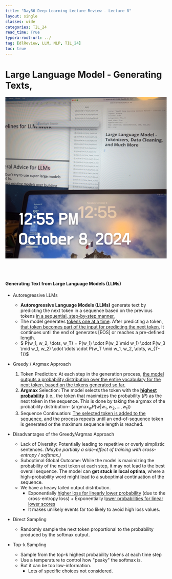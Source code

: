 ```yaml
---
title: "Day86 Deep Learning Lecture Review - Lecture 8"
layout: single
classes: wide
categories: TIL_24
read_time: True
typora-root-url: ../
tag: [dlReview, LLM, NLP, TIL_24]
toc: true 
---
```


# Large Language Model - Generating Texts, 

![AE0FC9EC-0991-419A-97A4-9AE8740AAFDA](/images/2024-10-08-TIL24_Day86_DL/AE0FC9EC-0991-419A-97A4-9AE8740AAFDA.jpeg)

<br><Br>

#### Generating Text from Large Language Models (LLMs)

- Autoregressive LLMs
  - **Autoregressive Language Models (LLMs)** generate text by predicting the next token in a sequence based on the previous tokens <u>in a sequential, step-by-step manner.</u>
  - The model generates <u>tokens one at a time</u>. After predicting a token, <u>that token becomes part of the input for predicting the next token.</u> It continues until the end of generates [EOS] or reaches a pre-defined length. 
  - $
    P(w_1, w_2, \dots, w_T) = P(w_1) \cdot P(w_2 \mid w_1) \cdot P(w_3 \mid w_1, w_2) \cdot \dots \cdot P(w_T \mid w_1, w_2, \dots, w_{T-1})$ <Br>




- Greedy / Argmax Approach
  1. Token Prediction: At each step in the generation process, <u>the model outputs a probability distribution over the entire vocabulary for the next token, based on the tokens generated so far.</u>
  2. **Argmax** Selection: The model selects the token with the **<u>highest probability</u>** (i.e., the token that maximizes the probability ($P$) as the next token in the sequence. This is done by taking the argmax of the probability distribution- ($\text{argmax}_{w}P(w \vert w_1, w_2, \dots, w_t)$)
  3. Sequence Continuation: <u>The selected token is added to the sequence</u>, and the process repeats until an end-of-sequence token is generated or the maximum sequence length is reached. <br>



- Disadvantages of the Greedy/Argmax Approach
  - Lack of Diversity: Potentially leading to repetitive or overly simplistic sentences. *(Maybe partially a side-effect of training with cross-entropy / softmax.)*
  - Suboptimal Global Outcome: While the model is maximizing the probability of the next token at each step, it may not lead to the best overall sequence. The model can **get stuck in local optima**, where a high-probability word might lead to a suboptimal continuation of the sequence.
  - We have a heavy tailed output distribution.
    - Exponentially <u>higher loss for linearly lower probability</u> (due to the cross-entropy loss) 
      +
      Exponentially l<u>ower probabilities for linear lower scores</u> 
    - It makes unlikely events far too likely to avoid high loss values.



- Direct Sampling
  - Randomly sample the next token proportional to the probability produced by the softmax output.
- Top-k Sampling
  - Sample from the top-k highest probability tokens at each time step
  - Use a temperature to control how "peaky" the softmax is.
  - But it can be too low-information.
    - Lots of specific choices not considered.











